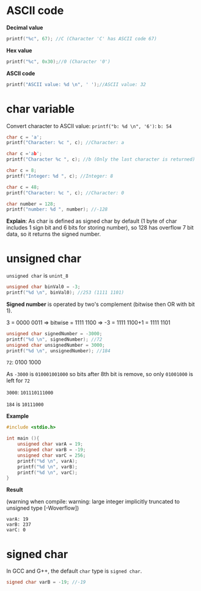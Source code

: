 # ASCII code

**Decimal value**

```c    
printf("%c", 67); //C (Character 'C' has ASCII code 67)
```

**Hex value**

```c
printf("%c", 0x30);//0 (Character '0')
```

**ASCII code**

```c
printf("ASCII value: %d \n", ' ');//ASCII value: 32 
```

# char variable

Convert character to ASCII value: ``printf("b: %d \n", '6')``: ``b: 54``

```c
char c = 'a';  
printf("Character: %c ", c); //Character: a
```

```c
char c ='ab';
printf("Character %c ", c); //b (Only the last character is returned)
```

```c
char c = 8;
printf("Integer: %d ", c); //Integer: 8
```

```c
char c = 48;
printf("Character: %c ", c); //Character: 0
```

```c
char number = 128;
printf("number: %d ", number); //-128
```

**Explain**: As char is defined as signed char by default (1 byte of char includes 1 sign bit and 6 bits for storing number), so 128 has overflow 7 bit data, so it returns the signed number.

# unsigned char

``unsigned char`` is ``unint_8``

```c
unsigned char binVal0 = -3;
printf("%d \n", binVal0); //253 (1111 1101)
```

**Signed number** is operated by two's complement (bitwise then OR with bit 1).

3 = 0000 0011 => bitwise = 1111 1100
=> -3 = 1111 1100+1 = 1111 1101

```c
unsigned char signedNumber = -3000;
printf("%d \n", signedNumber); //72
unsigned char unsignedNumber = 3000;
printf("%d \n", unsignedNumber); //184
```

``72``: 0100 1000

As ``-3000`` is ``010001001000`` so bits after 8th bit is remove, so only ``01001000`` is left for ``72``

``3000``: ``101110111000``

``184`` is ``10111000``

**Example**

```c
#include <stdio.h>

int main (){
 	unsigned char varA = 19;
    unsigned char varB = -19;
    unsigned char varC = 256;
    printf("%d \n", varA);
    printf("%d \n", varB);
    printf("%d \n", varC);
}
```

**Result**

(warning when compile: warning: large integer implicitly truncated to unsigned type [-Woverflow])

```
varA: 19
varB: 237
varC: 0
```

# signed char

In GCC and G++, the default ``char`` type is ``signed char``.

```c
signed char varB = -19; //-19
```
